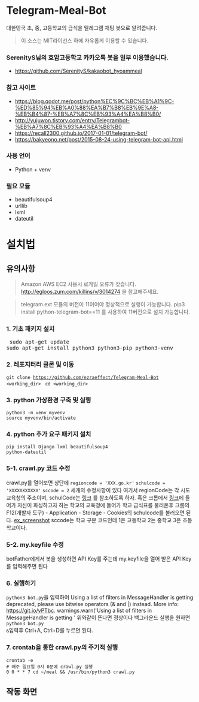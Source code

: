 # Telegram-Meal-Bot
대한민국 초, 중, 고등학교의 급식을 텔레그램 채팅 봇으로 알려줍니다.
> 이 소스는 MIT라이선스 하에 자유롭게 이용할 수 있습니다.

### SerenityS님의 효암고등학교 카카오톡 봇을 일부 이용했습니다.
* https://github.com/SerenityS/kakaobot_hyoammeal

### 참고 사이트
* https://blog.qodot.me/post/python%EC%9C%BC%EB%A1%9C-%ED%85%94%EB%A0%88%EA%B7%B8%EB%9E%A8-%EB%B4%87-%EB%A7%8C%EB%93%A4%EA%B8%B0/
* http://yujuwon.tistory.com/entry/Telegrambot-%EB%A7%8C%EB%93%A4%EA%B8%B0
* https://recall2300.github.io/2017-01-01/telegram-bot/
* https://bakyeono.net/post/2015-08-24-using-telegram-bot-api.html

### 사용 언어
* Python + venv

### 필요 모듈
* beautifulsoup4
* urllib
* lxml
* dateutil

# 설치법
## 유의사항
> Amazon AWS EC2 사용시 로케일 오류가 잦습니다.
> http://egloos.zum.com/killins/v/3014274 을 참고해주세요.

> telegram.ext 모듈의 버전이 11이어야 정상적으로 실행이 가능합니다.
> pip3 install python-telegram-bot==11 를 사용하여 11버전으로 설치 가능합니다.

### 1. 기초 패키지 설치
<pre> sudo apt-get update
sudo apt-get install python3 python3-pip python3-venv</pre>
### 2. 레포지터리 클론 및 이동
<code>git clone https://github.com/ezraeffect/Telegram-Meal-Bot <working_dir> </code>
<code>cd <working_dir></code>
### 3. python 가상환경 구축 및 실행
<pre><code>python3 -m venv myvenv
source myvenv/bin/activate
</code></pre>
### 4. python 추가 요구 패키지 설치
<code>pip install Django lxml beautifulsoup4 python-dateutil</code>
### 5-1. crawl.py 코드 수정
crawl.py를 열어보면 상단에
<code>regioncode = 'XXX.go.kr'</code>
<code>schulcode = 'XXXXXXXXXXX'</code>
<code>sccode = 2</code>
세개의 수정사항이 있다
여기서 regionCode는 각 시도교육청의 주소이며, schulCode는 [링크](http://weezzle.tistory.com/559) 를 참조하도록 하자.
혹은 크롬에서 [링크](http://stu.sen.go.kr/edusys.jsp?page=sts_m42320)에 들어가 자신이 파싱하고자 하는 학교의 교육청에 들어가
학교 급식표를 불러온후 크롬의 F12(개발자 도구) - Application - Storage - Cookies의 schulcode를 불러오면 된다.
[ex_screenshot](./screenshot.png)
sccode는 학교 구분 코드인데 1은 고등학교 2는 중학교 3은 초등학교이다.

### 5-2. my.keyfile 수정
botFather에게서 봇을 생성하면 API Key를 주는데
my.keyfile을 열어 받은 API Key를 입력해주면 된다

### 6. 실행하기
<code>python3 bot.py</code>을 입력하여
Using a list of filters in MessageHandler is getting deprecated, please use bitwise operators (& and |) instead. More info: https://git.io/vPTbc.
 warnings.warn('Using a list of filters in MessageHandler is getting '
위와같이 뜬다면 정상이다
백그라운드 실행을 원하면 <code>python3 bot.py &</code>입력후 Ctrl+A, Ctrl+D를 누르면 된다.

### 7. crontab을 통한 crawl.py의 주기적 실행
```
crontab -e
# 매주 일요일 0시 0분에 crawl.py 실행
0 0 * * 7 cd ~/meal && /usr/bin/python3 crawl.py
```

## 작동 화면
